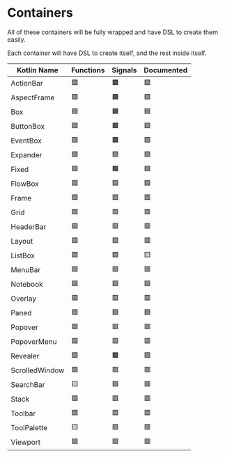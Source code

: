 # Containers
All of these containers will be fully wrapped and have DSL to create them easily.

Each container will have DSL to create itself, and the rest inside itself.

| Kotlin Name         | Functions | Signals   | Documented    |
| ------------------- | --------- | --------- | ------------- |
| ActionBar           | 🟩 | 🟫 | 🟩
| AspectFrame         | 🟩 | 🟫 | 🟩
| Box                 | 🟩 | 🟫 | 🟩    
| ButtonBox           | 🟩 | 🟫 | 🟩
| EventBox            | 🟩 | 🟫 | 🟩
| Expander            | 🟩 | 🟩 | 🟩
| Fixed               | 🟩 | 🟫 | 🟩
| FlowBox             | 🟩 | 🟩 | 🟩
| Frame               | 🟩 | 🟥 | 🟥
| Grid                | 🟩 | 🟥 | 🟥
| HeaderBar           | 🟩 | 🟥 | 🟥
| Layout              | 🟩 | 🟥 | 🟥
| ListBox             | 🟩 | 🟩 | 🟨
| MenuBar             | 🟩 | 🟥 | 🟥
| Notebook            | 🟩 | 🟩 | 🟩
| Overlay             | 🟩 | 🟥 | 🟥
| Paned               | 🟩 | 🟩 | 🟩
| Popover             | 🟩 | 🟥 | 🟥
| PopoverMenu         | 🟩 | 🟥 | 🟥
| Revealer            | 🟩 | 🟫 | 🟩
| ScrolledWindow      | 🟩 | 🟥 | 🟥
| SearchBar           | 🟨 | 🟥 | 🟥
| Stack               | 🟩 | 🟥 | 🟥
| Toolbar             | 🟩 | 🟥 | 🟥
| ToolPalette         | 🟨 | 🟥 | 🟥
| Viewport            | 🟩 | 🟥 | 🟥
